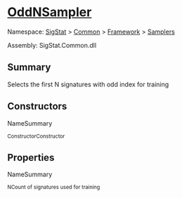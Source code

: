 # [OddNSampler](./OddNSampler.md)

Namespace: [SigStat]() > [Common](./../../README.md) > [Framework]() > [Samplers](./README.md)

Assembly: SigStat.Common.dll

## Summary
Selects the first N signatures with odd index for training

## Constructors

NameSummary

<sub>Constructor</sub><sub>Constructor</sub><br>


## Properties

NameSummary

<sub>N</sub><sub>Count of signatures used for training</sub><br>


